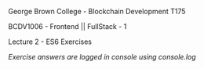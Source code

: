 
George Brown College - Blockchain Development T175
 
BCDV1006 - Frontend || FullStack - 1

Lecture 2 - ES6 Exercises

*Exercise answers are logged in console using console.log*
